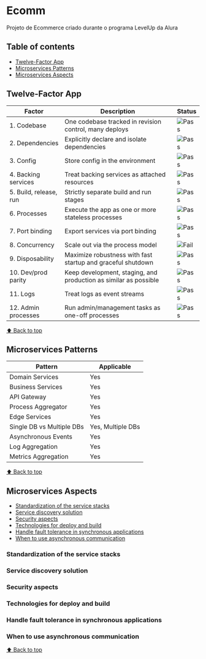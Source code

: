 # Ecomm

Projeto de Ecommerce criado durante o programa LevelUp da Alura

## Table of contents

- [Twelve-Factor App](#twelve-factor-app)
- [Microservices Patterns](#microservices-patterns)
- [Microservices Aspects](#microservices-aspects)

## Twelve-Factor App

| Factor | Description | Status |
|--------|-------------|--------|
| 1. Codebase | One codebase tracked in revision control, many deploys | <img alt="Pass" src="https://img.shields.io/badge/-Pass-brightgreen"> |
| 2. Dependencies | Explicitly declare and isolate dependencies | <img alt="Pass" src="https://img.shields.io/badge/-Pass-brightgreen"> |
| 3. Config | Store config in the environment | <img alt="Pass" src="https://img.shields.io/badge/-Pass-brightgreen"> |
| 4. Backing services | Treat backing services as attached resources | <img alt="Pass" src="https://img.shields.io/badge/-Pass-brightgreen"> |
| 5. Build, release, run | Strictly separate build and run stages | <img alt="Pass" src="https://img.shields.io/badge/-Pass-brightgreen"> |
| 6. Processes | Execute the app as one or more stateless processes | <img alt="Pass" src="https://img.shields.io/badge/-Pass-brightgreen"> |
| 7. Port binding | Export services via port binding | <img alt="Pass" src="https://img.shields.io/badge/-Pass-brightgreen"> |
| 8. Concurrency | Scale out via the process model | <img alt="Fail" src="https://img.shields.io/badge/-Fail-red"> |
| 9. Disposability | Maximize robustness with fast startup and graceful shutdown | <img alt="Pass" src="https://img.shields.io/badge/-Pass-brightgreen"> |
| 10. Dev/prod parity | Keep development, staging, and production as similar as possible | <img alt="Pass" src="https://img.shields.io/badge/-Pass-brightgreen"> |
| 11. Logs | Treat logs as event streams | <img alt="Pass" src="https://img.shields.io/badge/-Pass-brightgreen"> |
| 12. Admin processes | Run admin/management tasks as one-off processes | <img alt="Pass" src="https://img.shields.io/badge/-Pass-brightgreen"> |

[⬆ Back to top](#ecomm)

## Microservices Patterns

| Pattern | Applicable |
|---------|------------|
| Domain Services | Yes |
| Business Services | Yes |
| API Gateway | Yes |
| Process Aggregator | Yes |
| Edge Services | Yes |
| Single DB vs Multiple DBs | Yes, Multiple DBs |
| Asynchronous Events‌ | Yes |
| Log Aggregation | Yes |
| Metrics Aggregation | Yes |

[⬆ Back to top](#ecomm)

## Microservices Aspects

- [Standardization of the service stacks](#standardization-of-the-service-stacks)
- [Service discovery solution](#service-discovery-solution)
- [Security aspects](#security-aspects)
- [Technologies for deploy and build](#technologies-for-deploy-and-build)
- [Handle fault tolerance in synchronous applications](#handle-fault-tolerance-in-synchronous-applications)
- [When to use asynchronous communication](#when-to-use-asynchronous-communication)

### Standardization of the service stacks

### Service discovery solution

### Security aspects

### Technologies for deploy and build

### Handle fault tolerance in synchronous applications

### When to use asynchronous communication

[⬆ Back to top](#ecomm)
